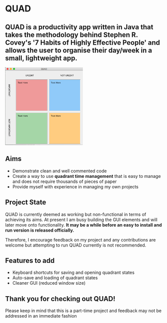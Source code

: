 # QUAD

## QUAD is a productivity app written in Java that takes the methodology behind Stephen R. Covey's '7 Habits of Highly Effective People' and allows the user to organise their day/week in a small, lightweight app.

<img src="images/quadImg.png" width="250" height="250" />

## Aims

* Demonstrate clean and well commented code
* Create a way to use **quadrant time management** that is easy to
  manage and does not require thousands of pieces of paper
* Provide myself with experience in managing my own projects

## Project State

QUAD is currently deemed as working but non-functional in terms of
achieving its aims. At present I am busy building the GUI elements and
will later move onto functionality. **It may be a while before an easy to
install and run version is released officially.**

Therefore, I encourage feedback on my project and any contributions are
welcome but attempting to run QUAD currently is not recommended.

## Features to add
* Keyboard shortcuts for saving and opening quadrant states
* Auto-save and loading of quadrant states
* Cleaner GUI (reduced window size)

## Thank you for checking out QUAD!

Please keep in mind that this is a part-time project and feedback may not be addressed in an immediate fashion
